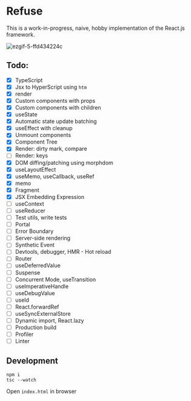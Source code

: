 # Refuse

This is a work-in-progress, naive, hobby implementation of the React.js framework.

![ezgif-5-ffd434224c](https://user-images.githubusercontent.com/12293622/178789425-b6115cb7-39b0-43a2-afa7-2fd0acef0ded.gif)

## Todo:
- [x] TypeScript
- [x] Jsx to HyperScript using `htm`
- [x] render
- [x] Custom components with props
- [x] Custom components with children
- [x] useState
- [X] Automatic state update batching
- [x] useEffect with cleanup
- [x] Unmount components
- [x] Component Tree
- [x] Render: dirty mark, compare
- [ ] Render: keys
- [x] DOM diffing/patching using morphdom
- [x] useLayoutEffect
- [x] useMemo, useCallback, useRef
- [x] memo
- [x] Fragment
- [x] JSX Embedding Expression
- [ ] useContext
- [ ] useReducer
- [ ] Test utils, write tests
- [ ] Portal
- [ ] Error Boundary
- [ ] Server-side rendering
- [ ] Synthetic Event
- [ ] Devtools, debugger, HMR - Hot reload
- [ ] Router
- [ ] useDeferredValue
- [ ] Suspense
- [ ] Concurrent Mode, useTransition
- [ ] useImperativeHandle
- [ ] useDebugValue
- [ ] useId
- [ ] React.forwardRef
- [ ] useSyncExternalStore
- [ ] Dynamic import, React.lazy
- [ ] Production build
- [ ] Profiler
- [ ] Linter

## Development
```
npm i
tsc --watch
```

Open `index.html` in browser
